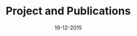 ---
layout: story
title: Project and Publications
date: 19-12-2015
blog_name: blocks
item: 4
block: 4
classes: block block-grey
references: 
- slug: saturns-ears
  type: article
- slug: constructing-criticism
  type: article
---